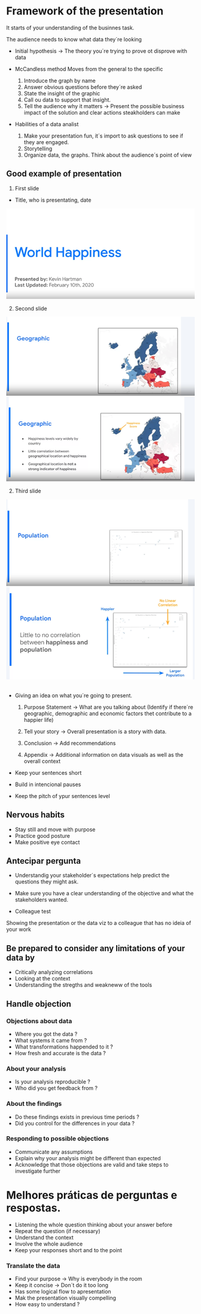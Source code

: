 #   Framework of the presentation
It starts of your understanding of the businnes task.

The audience needs to know what data they´re looking

*   Initial hypothesis -> The theory you´re trying to prove ot disprove with data

*   McCandless method
    Moves from the general to the specific

    1.  Introduce the graph by name
    2.  Answer obvious questions before they´re asked
    3.  State the insight of the graphic
    4.  Call ou data to support that insight.
    5.  Tell the audience why it matters -> Present the possible business impact of the solution and clear actions steakholders can make

* Habilities of a data analist

    1.  Make your presentation fun, it´s import to ask questions to see if they are engaged.
    2.  Storytelling 
    3.  Organize data, the graphs. Think about the audience´s point of view


## Good example of presentation

1.  First slide

*   Title, who is presentating, date

<img src="./img/firstSlide.png">

2.  Second slide

<img src="./img/geographic.png">

<img src="./img/geographicConclusion.png">

2.  Third slide

<img src="./img/population.png">

<img src="./img/populationNoCorrelation.png">

<img src="">



*   Giving an idea on what you´re going to present.

    1. Purpose Statement -> What are you talking about (Identify if there´re geographic, demographic and economic factors thet contribute to a happier life)

    2.  Tell your story -> Overall presentation is a story with data.
    3.  Conclusion -> Add recommendations
    4.  Appendix -> Additional information on data visuals as well as the overall context


*   Keep your sentences short
*   Build in intencional pauses
*   Keep the pitch of ypur sentences level

## Nervous habits

*   Stay still and move with purpose
*   Practice good posture
*   Make positive eye contact

## Antecipar pergunta

*   Understandig your stakeholder´s expectations help predict the questions they might ask.
*   Make sure you have a clear understanding of the objective and what the stakeholders wanted.

* Colleague test

Showing the presentation or the data viz to a colleague that has no ideia of your work

## Be prepared to consider any limitations of your data by

*   Critically analyzing correlations
*   Looking at the context
*   Understanding the stregths and weakneww of the tools

## Handle objection

### Objections about data

*   Where you got the data ?
*   What systems  it came from ?
*   What transformations happended to it ?
*   How fresh and accurate is the data ?

### About your analysis

* Is your analysis reproducible ?
* Who did you get feedback from ?

### About the findings

* Do these findings exists in previous time periods ?
* Did you control for the differences in your data ?

### Responding to possible objections

* Communicate any assumptions
* Explain why your analysis might be different than expected
* Acknowledge that those objections are valid and take steps to investigate further 

#   Melhores práticas de perguntas e respostas.

* Listening the whole question thinking about your answer before
* Repeat the question (if necessary)
* Understand the context
* Involve the whole audience
* Keep your responses short and to the point

### Translate the data

* Find your purpose -> Why is everybody in the room
* Keep it concise -> Don´t do it too long
* Has some logical flow to apresentation
* Mak the presentation visually compelling
* How easy to understand ?


